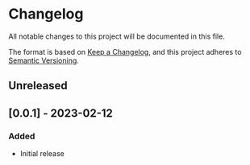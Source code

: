 # Changelog

All notable changes to this project will be documented in this file.

The format is based on [Keep a Changelog](https://keepachangelog.com/en/1.1.0/), and this project
adheres to [Semantic Versioning](https://semver.org/spec/v2.0.0.html).

## Unreleased

## [0.0.1] - 2023-02-12

### Added

- Initial release
